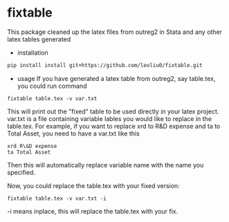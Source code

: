 # fixtable
This package cleaned up the latex files from outreg2 in Stata and any other latex tables generated

- installation
```bash
pip install install git+https://github.com/leoliu0/fixtable.git
```

- usage
If you have generated a latex table from outreg2, say table.tex, you could run command

```
fixtable table.tex -v var.txt
```
This will print out the "fixed" table to be used directly in your latex project. var.txt is a file containing variable lables you would like to replace in the table.tex. For example, if you want to replace xrd to R\&D expense and ta to Total Asset, you need to have a var.txt like this
```
xrd R\&D expense
ta Total Asset
```
Then this will automatically replace variable name with the name you specified.

Now, you could replace the table.tex with your fixed version:
```
fixtable table.tex -v var.txt -i
```
-i means inplace, this will replace the table.tex with your fix.



